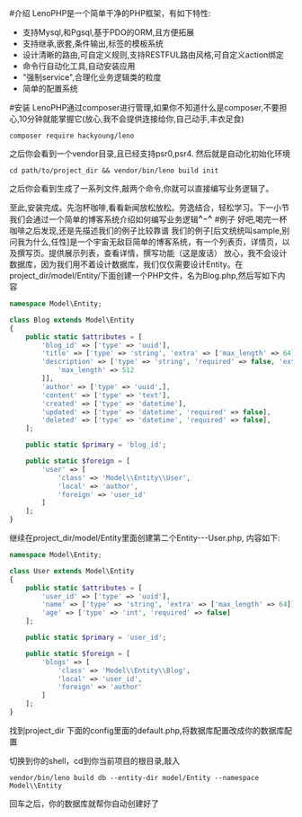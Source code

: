 #介绍
LenoPHP是一个简单干净的PHP框架，有如下特性:
* 支持Mysql,和Pgsql,基于PDO的ORM,且方便拓展
* 支持继承,嵌套,条件输出,标签的模板系统
* 设计清晰的路由,可自定义规则,支持RESTFUL路由风格,可自定义action绑定
* 命令行自动化工具,自动安装应用
* "强制service",合理化业务逻辑类的粒度
* 简单的配置系统

#安装
LenoPHP通过composer进行管理,如果你不知道什么是composer,不要担心,10分钟就能掌握它(放心,我不会提供连接给你,自己动手,丰衣足食)

```shell
composer require hackyoung/leno
```

之后你会看到一个vendor目录,且已经支持psr0,psr4. 然后就是自动化初始化环境

```shell
cd path/to/project_dir && vendor/bin/leno build init
```

之后你会看到生成了一系列文件,敲两个命令,你就可以直接编写业务逻辑了。

至此,安装完成。先泡杯咖啡,看看新闻放松放松。劳逸结合，轻松学习。下一小节我们会通过一个简单的博客系统介绍如何编写业务逻辑<font size=4>^-^</font>
#例子
好吧,喝完一杯咖啡之后发现,还是先描述我们的例子比较靠谱
我们的例子[后文统统叫sample,别问我为什么,任性]是一个宇宙无敌巨简单的博客系统，有一个列表页，详情页，以及撰写页。提供展示列表，查看详情，撰写功能（这是废话）
放心，我不会设计数据库，因为我们用不着设计数据库，我们仅仅需要设计Entity。在project_dir/model/Entity/下面创建一个PHP文件，名为Blog.php,然后写如下内容
```PHP
namespace Model\Entity;

class Blog extends Model\Entity
{
    public static $attributes = [
        'blog_id' => ['type' => 'uuid'],
        'title' => ['type' => 'string', 'extra' => ['max_length' => 64]],
        'description' => ['type' => 'string', 'required' => false, 'extra' => [
            'max_length' => 512
        ]],
        'author' => ['type' => 'uuid',],
        'content' => ['type' => 'text'],
        'created' => ['type' => 'datetime'],
        'updated' => ['type' => 'datetime', 'required' => false],
        'deleted' => ['type' => 'datetime', 'required' => false],
    ];

    public static $primary = 'blog_id';

    public static $foreign = [
        'user' => [
            'class' => 'Model\\Entity\\User',
            'local' => 'author',
            'foreign' => 'user_id'
        ]
    ];
}
```

继续在project_dir/model/Entity里面创建第二个Entity---User.php, 内容如下:
```php
namespace Model\Entity;

class User extends Model\Entity
{
    public static $attributes = [
        'user_id' => ['type' => 'uuid'],
        'name' => ['type' => 'string', 'extra' => ['max_length' => 64]],
        'age' => ['type' => 'int', 'required' => false]
    ];

    public static $primary = 'user_id';

    public static $foreign = [
        'blogs' => [
            'class' => 'Model\\Entity\\Blog',
            'local' => 'user_id',
            'foreign' => 'author'
        ]
    ];
}
```
找到project_dir 下面的config里面的default.php,将数据库配置改成你的数据库配置

切换到你的shell，cd到你当前项目的根目录,敲入
```shell
vendor/bin/leno build db --entity-dir model/Entity --namespace Model\\Entity
```

回车之后，你的数据库就帮你自动创建好了
